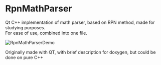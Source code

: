 # RpnMathParser
Qt C++ implementation of math parser, based on RPN method, made for studying purposes. <br />
For ease of use, combined into one file.

![RpnMathParserDemo](https://github.com/user-attachments/assets/859280ed-63b3-458c-8a69-5b5576ce45ba)

Originally made with QT, with brief description for doxygen, but could be done on pure C++
